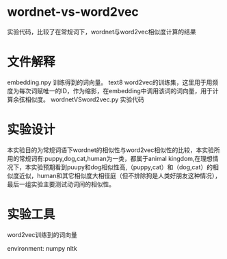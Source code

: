 # wordnet-vs-word2vec
实验代码，比较了在常规词下，wordnet与word2vec相似度计算的结果
# 文件解释
embedding.npy 训练得到的词向量。
text8 word2vec的训练集，这里用于用频度为每次词赋唯一的ID，作为缩影，在embedding中调用该词的词向量，用于计算余弦相似度。
wordnetVSword2vec.py 实验代码
# 实验设计
本实验目的为常规词语下wordnet的相似性与word2vec相似性的比较，本实验所用的常规词有:puppy,dog,cat,human为一类，都属于animal kingdom,在理想情况下，本实验预期看到puupy和dog相似性高,（puppy,cat）和（dog,cat）的相似度近似，human和其它相似度大相径庭（但不排除狗是人类好朋友这种情况），最后一组实验主要测试动词间的相似性。
# 实验工具
word2vec训练到的词向量 

environment: numpy nltk
